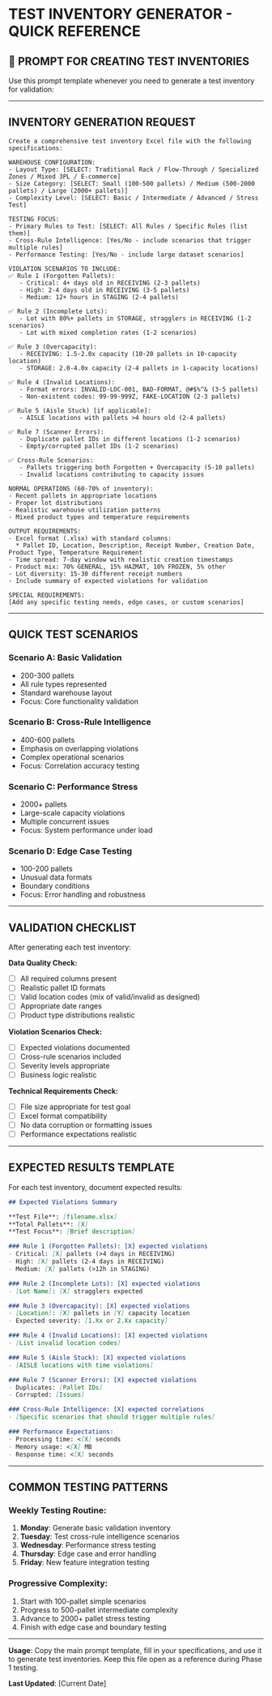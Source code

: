 # TEST INVENTORY GENERATOR - QUICK REFERENCE

## 🎯 **PROMPT FOR CREATING TEST INVENTORIES**

Use this prompt template whenever you need to generate a test inventory for validation:

---

## **INVENTORY GENERATION REQUEST**

```
Create a comprehensive test inventory Excel file with the following specifications:

WAREHOUSE CONFIGURATION:
- Layout Type: [SELECT: Traditional Rack / Flow-Through / Specialized Zones / Mixed 3PL / E-commerce]
- Size Category: [SELECT: Small (100-500 pallets) / Medium (500-2000 pallets) / Large (2000+ pallets)]
- Complexity Level: [SELECT: Basic / Intermediate / Advanced / Stress Test]

TESTING FOCUS:
- Primary Rules to Test: [SELECT: All Rules / Specific Rules (list them)]
- Cross-Rule Intelligence: [Yes/No - include scenarios that trigger multiple rules]
- Performance Testing: [Yes/No - include large dataset scenarios]

VIOLATION SCENARIOS TO INCLUDE:
✅ Rule 1 (Forgotten Pallets): 
   - Critical: 4+ days old in RECEIVING (2-3 pallets)
   - High: 2-4 days old in RECEIVING (3-5 pallets)  
   - Medium: 12+ hours in STAGING (2-4 pallets)

✅ Rule 2 (Incomplete Lots):
   - Lot with 80%+ pallets in STORAGE, stragglers in RECEIVING (1-2 scenarios)
   - Lot with mixed completion rates (1-2 scenarios)

✅ Rule 3 (Overcapacity):
   - RECEIVING: 1.5-2.0x capacity (10-20 pallets in 10-capacity location)
   - STORAGE: 2.0-4.0x capacity (2-4 pallets in 1-capacity locations)

✅ Rule 4 (Invalid Locations):
   - Format errors: INVALID-LOC-001, BAD-FORMAT, @#$%^& (3-5 pallets)
   - Non-existent codes: 99-99-999Z, FAKE-LOCATION (2-3 pallets)

✅ Rule 5 (Aisle Stuck) [if applicable]:
   - AISLE locations with pallets >4 hours old (2-4 pallets)

✅ Rule 7 (Scanner Errors):
   - Duplicate pallet IDs in different locations (1-2 scenarios)
   - Empty/corrupted pallet IDs (1-2 scenarios)

✅ Cross-Rule Scenarios:
   - Pallets triggering both Forgotten + Overcapacity (5-10 pallets)
   - Invalid locations contributing to capacity issues

NORMAL OPERATIONS (60-70% of inventory):
- Recent pallets in appropriate locations
- Proper lot distributions
- Realistic warehouse utilization patterns
- Mixed product types and temperature requirements

OUTPUT REQUIREMENTS:
- Excel format (.xlsx) with standard columns:
  * Pallet ID, Location, Description, Receipt Number, Creation Date, Product Type, Temperature Requirement
- Time spread: 7-day window with realistic creation timestamps
- Product mix: 70% GENERAL, 15% HAZMAT, 10% FROZEN, 5% other
- Lot diversity: 15-30 different receipt numbers
- Include summary of expected violations for validation

SPECIAL REQUIREMENTS:
[Add any specific testing needs, edge cases, or custom scenarios]
```

---

## **QUICK TEST SCENARIOS**

### **Scenario A: Basic Validation**
- 200-300 pallets
- All rule types represented
- Standard warehouse layout
- Focus: Core functionality validation

### **Scenario B: Cross-Rule Intelligence**
- 400-600 pallets  
- Emphasis on overlapping violations
- Complex operational scenarios
- Focus: Correlation accuracy testing

### **Scenario C: Performance Stress**
- 2000+ pallets
- Large-scale capacity violations
- Multiple concurrent issues
- Focus: System performance under load

### **Scenario D: Edge Case Testing**
- 100-200 pallets
- Unusual data formats
- Boundary conditions
- Focus: Error handling and robustness

---

## **VALIDATION CHECKLIST**

After generating each test inventory:

**Data Quality Check:**
- [ ] All required columns present
- [ ] Realistic pallet ID formats
- [ ] Valid location codes (mix of valid/invalid as designed)
- [ ] Appropriate date ranges
- [ ] Product type distributions realistic

**Violation Scenarios Check:**
- [ ] Expected violations documented
- [ ] Cross-rule scenarios included
- [ ] Severity levels appropriate
- [ ] Business logic realistic

**Technical Requirements Check:**
- [ ] File size appropriate for test goal
- [ ] Excel format compatibility
- [ ] No data corruption or formatting issues
- [ ] Performance expectations realistic

---

## **EXPECTED RESULTS TEMPLATE**

For each test inventory, document expected results:

```markdown
## Expected Violations Summary

**Test File**: [filename.xlsx]
**Total Pallets**: [X]
**Test Focus**: [Brief description]

### Rule 1 (Forgotten Pallets): [X] expected violations
- Critical: [X] pallets (>4 days in RECEIVING)
- High: [X] pallets (2-4 days in RECEIVING)  
- Medium: [X] pallets (>12h in STAGING)

### Rule 2 (Incomplete Lots): [X] expected violations
- [Lot Name]: [X] stragglers expected

### Rule 3 (Overcapacity): [X] expected violations
- [Location]: [X] pallets in [Y] capacity location
- Expected severity: [1.Xx or 2.Xx capacity]

### Rule 4 (Invalid Locations): [X] expected violations
- [List invalid location codes]

### Rule 5 (Aisle Stuck): [X] expected violations
- [AISLE locations with time violations]

### Rule 7 (Scanner Errors): [X] expected violations
- Duplicates: [Pallet IDs]
- Corrupted: [Issues]

### Cross-Rule Intelligence: [X] expected correlations
- [Specific scenarios that should trigger multiple rules]

### Performance Expectations:
- Processing time: <[X] seconds
- Memory usage: <[X] MB
- Response time: <[X] seconds
```

---

## **COMMON TESTING PATTERNS**

### **Weekly Testing Routine:**
1. **Monday**: Generate basic validation inventory
2. **Tuesday**: Test cross-rule intelligence scenarios  
3. **Wednesday**: Performance stress testing
4. **Thursday**: Edge case and error handling
5. **Friday**: New feature integration testing

### **Progressive Complexity:**
1. Start with 100-pallet simple scenarios
2. Progress to 500-pallet intermediate complexity
3. Advance to 2000+ pallet stress testing
4. Finish with edge case and boundary testing

---

**Usage**: Copy the main prompt template, fill in your specifications, and use it to generate test inventories. Keep this file open as a reference during Phase 1 testing.

**Last Updated**: [Current Date]